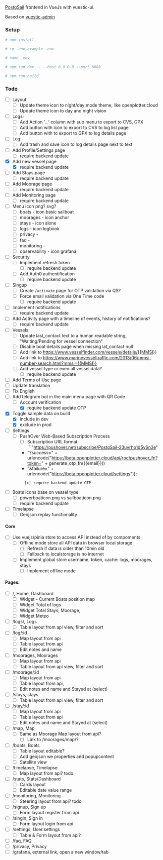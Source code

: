 [PostgSail](https://github.com/xbgmsharp/postgsail) frontend in VueJs with vuestic-ui.

Based on [vuestic-admin](https://vuestic.dev)

### Setup

```bash
# npm install
```

```bash
# cp .env.example .env
```

```bash
# nano .env
```

```bash
# npm run dev -- --host 0.0.0.0 --port 8080
```

```bash
# npm run build
```

### Todo

- [ ] Layout
  - [ ] Update theme icon to night/day mode theme, like openplotter.cloud
  - [ ] Update theme icon to day and night vision
- [ ] Logs:
  - [ ] Add Action '...' column with sub menu to export to CVS, GPX
  - [ ] Add button with icon to export to CVS to log list page
  - [ ] Add button with to export to GPX to log details page
- [ ] Log:
  - [ ] Add trash and save icon to log details page next to text
- [ ] Add Profile/Settings page
  - [ ] require backend update
- [x] Add new vessel page
  - [x] require backend update
- [ ] Add Stays page
  - [ ] require backend update
- [ ] Add Moorage page
  - [ ] require backend update
- [ ] Add Monitoring page
  - [ ] require backend update
- [ ] Menu icon png? svg?
  - [ ] boats - icon basic sailboat
  - [ ] moorages - icon anchor
  - [ ] stays - icon alone
  - [ ] logs - icon logbook
  - [ ] privacy -
  - [ ] faq -
  - [ ] monitoring -
  - [ ] observability - icon grafana
- [ ] Security
  - [ ] Implement refresh token
    - [ ] require backend update
  - [ ] Add Auth0 authentification
    - [ ] require backend update
- [ ] Singup
  - [ ] Create `/activate` page for OTP validation via QS?
  - [ ] Force email validation via One Time code
    - [ ] require backend update
- [ ] Implement notifications
  - [ ] require backend update
- [ ] Add Activity page with a timeline of events, history of notifications?
  - [ ] require backend update
- [ ] Vessels:
  - [ ] Update last_contact text to a human readable string, "Waiting/Pending for vessel connection"
  - [ ] Disable boat details page when missing lat_contact null
  - [ ] Add link to https://www.vesselfinder.com/vessels/details/{{MMSI}}
  - [ ] Add link to https://www.marinevesseltraffic.com/2013/06/mmsi-number-search.html?mmsi={{MMSI}}
  - [ ] Add vessel type or even all vessel data?
    - [ ] require backend update
- [ ] Add Terms of Use page
- [ ] Update translation
- [ ] Fix English
- [ ] Add telegram bot in the main menu page with QR Code
  - [ ] Account verification
    - [x] require backend update OTP
- [x] Toggle sample data on build
  - [x] include in dev
  - [x] exclude in prod
- [ ] Settings
  - [ ] PushOver Web-Based Subscription Process
    - [ ] Subscription URL format ```"https://pushover.net/subscribe/PostgSail-23uvrho1d5y6n3e"
    + "?success=" + urlencode("https://beta.openplotter.cloud/api/rpc/pushover_fn?token=" + generate_otp_fn({{email}}))
    + "&failure=" + urlencode("https://beta.openplotter.cloud/settings"));
    ```
    - [x] require backend update OTP
- [ ] Boats icons base on vessel type
  - [ ] powerboaticon.png vs sailboaticon.png
  - [ ] require backend update
- [ ] Timelapse
  - [ ] Geojson replay functionality

#### Core

- [ ] Use vuejs/pinia store to access API instead of by compoments
  - [ ] Offline mode store all API data in browser local storage
    - [ ] Refresh if data is older than 10min old
    - [ ] Fallback to localstorage is no internet
  - [ ] Implement global store username, token, cache: logs, moorages, stays
    - [ ] Implement offline mode

#### Pages:

- [ ] /, Home, Dashboard
  - [ ] Widget - Current Boats position map
  - [ ] Widget Total of logs
  - [ ] Widget Total Stays, Moorage,
  - [ ] Widget Meteo
- [ ] /logs/, Logs
  - [ ] Table layout from api view, filter and sort
- [ ] /log/:id
  - [ ] Map layout from api
  - [ ] Table layout from api
  - [ ] Edit notes and name
- [ ] /moorages, Moorages
  - [ ] Map layout from api
  - [ ] Table layout from api view, filter and sort
- [ ] /moorage/:id
  - [ ] Map layout from api
  - [ ] Table layout from api,
  - [ ] Edit notes and name and Stayed at (select)
- [ ] /stays, stays
  - [ ] Table layout from api view, filter and sort
- [ ] /stay/:id
  - [ ] Map layout from api
  - [ ] Table layout from api
  - [ ] Edit notes and name and Stayed at (select)
- [ ] /map, Map
  - [ ] Same as Moorage Map layout from api?
    - [ ] Link to /moorages/map/?
- [ ] /boats, Boats
  - [ ] Table layout editable?
  - [ ] Add geojson we properties and popupcontent
  - [ ] Satellite view
- [ ] /timelapse, Timelapse
  - [ ] Map layout from api? todo
- [ ] /stats, Stats/Dashboard
  - [ ] Cards layout
  - [ ] Editable date value range
- [ ] /monitoring, Monitoring
  - [ ] Steering layout from api? todo
- [ ] /signup, Sign up
  - [ ] Form layout register from api
- [ ] /singin, Sign in
  - [ ] Form layout login from api
- [ ] /settings, User settings
  - [ ] Table & Form layout from api?
- [ ] /faq, FAQ
- [ ] /privacy, Privacy
- [ ] /grafana, external link, open a new window/tab
